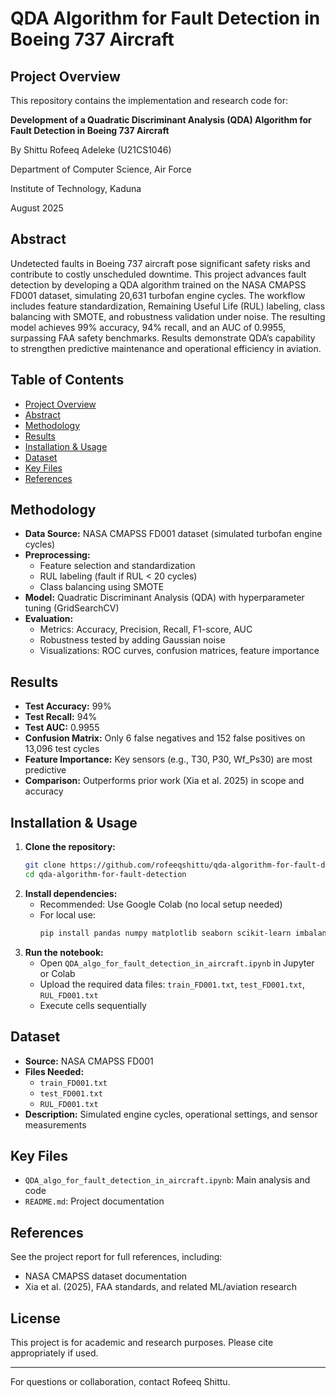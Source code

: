 # QDA Algorithm for Fault Detection in Boeing 737 Aircraft

## Project Overview
This repository contains the implementation and research code for:

**Development of a Quadratic Discriminant Analysis (QDA) Algorithm for Fault Detection in Boeing 737 Aircraft**

By Shittu Rofeeq Adeleke (U21CS1046)

Department of Computer Science, Air Force 

Institute of Technology, Kaduna

August 2025

## Abstract
Undetected faults in Boeing 737 aircraft pose significant safety risks and contribute to costly unscheduled downtime. This project advances fault detection by developing a QDA algorithm trained on the NASA CMAPSS FD001 dataset, simulating 20,631 turbofan engine cycles. The workflow includes feature standardization, Remaining Useful Life (RUL) labeling, class balancing with SMOTE, and robustness validation under noise. The resulting model achieves 99% accuracy, 94% recall, and an AUC of 0.9955, surpassing FAA safety benchmarks. Results demonstrate QDA’s capability to strengthen predictive maintenance and operational efficiency in aviation.

## Table of Contents
- [Project Overview](#project-overview)
- [Abstract](#abstract)
- [Methodology](#methodology)
- [Results](#results)
- [Installation & Usage](#installation--usage)
- [Dataset](#dataset)
- [Key Files](#key-files)
- [References](#references)

## Methodology
- **Data Source:** NASA CMAPSS FD001 dataset (simulated turbofan engine cycles)
- **Preprocessing:**
	- Feature selection and standardization
	- RUL labeling (fault if RUL < 20 cycles)
	- Class balancing using SMOTE
- **Model:** Quadratic Discriminant Analysis (QDA) with hyperparameter tuning (GridSearchCV)
- **Evaluation:**
	- Metrics: Accuracy, Precision, Recall, F1-score, AUC
	- Robustness tested by adding Gaussian noise
	- Visualizations: ROC curves, confusion matrices, feature importance

## Results
- **Test Accuracy:** 99%
- **Test Recall:** 94%
- **Test AUC:** 0.9955
- **Confusion Matrix:** Only 6 false negatives and 152 false positives on 13,096 test cycles
- **Feature Importance:** Key sensors (e.g., T30, P30, Wf_Ps30) are most predictive
- **Comparison:** Outperforms prior work (Xia et al. 2025) in scope and accuracy

## Installation & Usage
1. **Clone the repository:**
	 ```bash
	 git clone https://github.com/rofeeqshittu/qda-algorithm-for-fault-detection.git
	 cd qda-algorithm-for-fault-detection
	 ```
2. **Install dependencies:**
	 - Recommended: Use Google Colab (no local setup needed)
	 - For local use:
		 ```bash
		 pip install pandas numpy matplotlib seaborn scikit-learn imbalanced-learn
		 ```
3. **Run the notebook:**
	 - Open `QDA_algo_for_fault_detection_in_aircraft.ipynb` in Jupyter or Colab
	 - Upload the required data files: `train_FD001.txt`, `test_FD001.txt`, `RUL_FD001.txt`
	 - Execute cells sequentially

## Dataset
- **Source:** NASA CMAPSS FD001
- **Files Needed:**
	- `train_FD001.txt`
	- `test_FD001.txt`
	- `RUL_FD001.txt`
- **Description:** Simulated engine cycles, operational settings, and sensor measurements

## Key Files
- `QDA_algo_for_fault_detection_in_aircraft.ipynb`: Main analysis and code
- `README.md`: Project documentation

## References
See the project report for full references, including:
- NASA CMAPSS dataset documentation
- Xia et al. (2025), FAA standards, and related ML/aviation research

## License
This project is for academic and research purposes. Please cite appropriately if used.

---
For questions or collaboration, contact Rofeeq Shittu.
